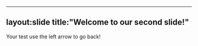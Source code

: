 ----
layout:slide
title:"Welcome to our second slide!"
----
Your test
use the left arrow to go back!
